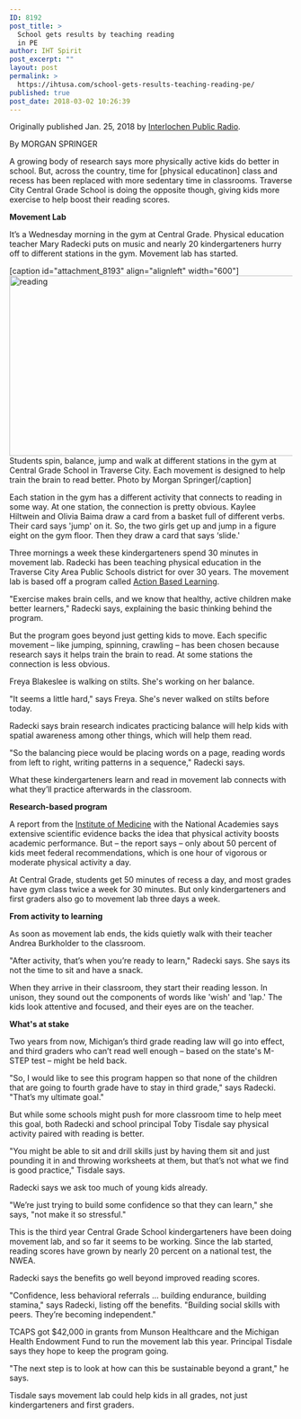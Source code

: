 ```yaml
---
ID: 8192
post_title: >
  School gets results by teaching reading
  in PE
author: IHT Spirit
post_excerpt: ""
layout: post
permalink: >
  https://ihtusa.com/school-gets-results-teaching-reading-pe/
published: true
post_date: 2018-03-02 10:26:39
---
```

Originally published Jan. 25, 2018 by <a href="http://interlochenpublicradio.org/post/school-gets-results-teaching-reading-pe" target="_blank" rel="nofollow noopener">Interlochen Public Radio</a>.

<span class="submitted-label">By</span> <span class="name">MORGAN SPRINGER</span>

A growing body of research says more physically active kids do better in school. But, across the country, time for [physical educatinon] class and recess has been replaced with more sedentary time in classrooms. Traverse City Central Grade School is doing the opposite though, giving kids more exercise to help boost their reading scores.
<p class="p2"><b>Movement Lab</b></p>
<p class="p1">It’s a Wednesday morning in the gym at Central Grade. Physical education teacher Mary Radecki puts on music and nearly 20 kindergarteners hurry off to different stations in the gym. Movement lab has started. <!--more--></p>


[caption id="attachment_8193" align="alignleft" width="600"]<a href="https://ihtusa.com/wp-content/uploads/2018/03/IMG_3545_4.jpg"><img class="wp-image-8193" src="https://ihtusa.com/wp-content/uploads/2018/03/IMG_3545_4-300x161.jpg" alt="reading" width="600" height="321" /></a> Students spin, balance, jump and walk at different stations in the gym at Central Grade School in Traverse City. Each movement is designed to help train the brain to read better. Photo by Morgan Springer[/caption]
<p class="p1">Each station in the gym has a different activity that connects to reading in some way. At one station, the connection is pretty obvious. Kaylee Hiltwein and Olivia Baima draw a card from a basket full of different verbs. Their card says 'jump' on it. So, the two girls get up and jump in a figure eight on the gym floor. Then they draw a card that says ‘slide.'</p>
<p class="p1">Three mornings a week these kindergarteners spend 30 minutes in movement lab. Radecki has been teaching physical education in the Traverse City Area Public Schools district for over 30 years. The movement lab is based off a program called <a href="https://www.youthfit.com/ABL" target="_blank" rel="noopener">Action Based Learning</a>.</p>
<p class="p1">"Exercise makes brain cells, and we know that healthy, active children make better learners," Radecki says, explaining the basic thinking behind the program.</p>
<p class="p2">But the program goes beyond just getting kids to move. Each specific movement – like jumping, spinning, crawling – has been chosen because research says it helps train the brain to read. At some stations the connection is less obvious.</p>
<p class="p2">Freya Blakeslee is walking on stilts. She's working on her balance.</p>
<p class="p2">"It seems a little hard," says Freya. She's never walked on stilts before today.</p>
<p class="p2">Radecki says brain research indicates practicing balance will help kids with spatial awareness among other things, which will help them read.</p>
<p class="p2">"So the balancing piece would be placing words on a page, reading words from left to right, writing patterns in a sequence," Radecki says.</p>
<p class="p2">What these kindergarteners learn and read in movement lab connects with what they’ll practice afterwards in the classroom.</p>
<p class="p1"><strong>Research-based program</strong></p>
<p class="p1">A report from the <a href="http://www.nationalacademies.org/hmd/Reports/2013/Educating-the-Student-Body-Taking-Physical-Activity-and-Physical-Education-to-School.aspx" target="_blank" rel="noopener">Institute of Medicine</a> with the National Academies says extensive scientific evidence backs the idea that physical activity boosts academic performance. But – the report says – only about 50 percent of kids meet federal recommendations, which is one hour of vigorous or moderate physical activity a day.</p>
<p class="p2">At Central Grade, students get 50 minutes of recess a day, and most grades have gym class twice a week for 30 minutes. But only kindergarteners and first graders also go to movement lab three days a week.</p>
<p class="p2"><strong>From activity to learning</strong></p>
<p class="p1">As soon as movement lab ends, the kids quietly walk with their teacher Andrea Burkholder to the classroom.</p>
<p class="p2">"After activity, that’s when you’re ready to learn," Radecki says. She says its not the time to sit and have a snack.</p>
<p class="p2">When they arrive in their classroom, they start their reading lesson. In unison, they sound out the components of words like 'wish' and 'lap.' The kids look attentive and focused, and their eyes are on the teacher.</p>
<p class="p1"><strong>What's at stake</strong></p>
<p class="p1">Two years from now, Michigan’s third grade reading law will go into effect, and third graders who can’t read well enough – based on the state's M-STEP test – might be held back.</p>
<p class="p2">"So, I would like to see this program happen so that none of the children that are going to fourth grade have to stay in third grade," says Radecki. "That’s my ultimate goal."</p>
<p class="p2">But while some schools might push for more classroom time to help meet this goal, both Radecki and school principal Toby Tisdale say physical activity paired with reading is better.</p>
<p class="p2">"You might be able to sit and drill skills just by having them sit and just pounding it in and throwing worksheets at them, but that’s not what we find is good practice," Tisdale says.</p>
<p class="p2">Radecki says we ask too much of young kids already.</p>
<p class="p1">"We’re just trying to build some confidence so that they can learn," she says, "not make it so stressful."</p>
<p class="p1">This is the third year Central Grade School kindergarteners have been doing movement lab, and so far it seems to be working. Since the lab started, reading scores have grown by nearly 20 percent on a national test, the NWEA.</p>
<p class="p2">Radecki says the benefits go well beyond improved reading scores.</p>
<p class="p2">"Confidence, less behavioral referrals … building endurance, building stamina," says Radecki, listing off the benefits. "Building social skills with peers. They’re becoming independent."</p>
<p class="p1">TCAPS got $42,000 in grants from Munson Healthcare and the Michigan Health Endowment Fund to run the movement lab this year. Principal Tisdale says they hope to keep the program going.</p>
<p class="p2">"The next step is to look at how can this be sustainable beyond a grant," he says.</p>
<p class="p2">Tisdale says movement lab could help kids in all grades, not just kindergarteners and first graders.</p>